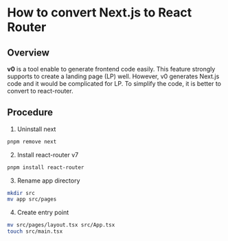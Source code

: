# How to convert Next.js to React Router

## Overview

**v0** is a tool enable to generate frontend code easily.
This feature strongly supports to create a landing page (LP) well.
However, v0 generates Next.js code and it would be complicated for LP.
To simplify the code, it is better to convert to react-router.

## Procedure

1. Uninstall next

```sh
pnpm remove next
```

2. Install react-router v7

```sh
pnpm install react-router
```

3. Rename app directory

```sh
mkdir src
mv app src/pages
```

4. Create entry point

```sh
mv src/pages/layout.tsx src/App.tsx
touch src/main.tsx
```